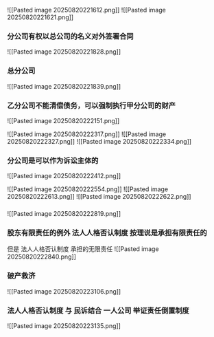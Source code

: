 ![[Pasted image 20250820221612.png]]
![[Pasted image 20250820221621.png]]
### 分公司有权以总公司的名义对外签署合同
![[Pasted image 20250820221828.png]]
### 总分公司
![[Pasted image 20250820221839.png]]
### 乙分公司不能清偿债务，可以强制执行甲分公司的财产
![[Pasted image 20250820222151.png]]


![[Pasted image 20250820222317.png]]
![[Pasted image 20250820222327.png]]
![[Pasted image 20250820222334.png]]
### 分公司是可以作为诉讼主体的  
![[Pasted image 20250820222412.png]]



![[Pasted image 20250820222554.png]]
![[Pasted image 20250820222613.png]]
![[Pasted image 20250820222622.png]]
### 
![[Pasted image 20250820222819.png]]
### 股东有限责任的例外 法人人格否认制度 按理说是承担有限责任的
但是 法人人格否认制度 承担的无限责任
![[Pasted image 20250820222840.png]]

### 破产救济
![[Pasted image 20250820223106.png]]


### 法人人格否认制度 与 民诉结合 一人公司 举证责任倒置制度
![[Pasted image 20250820223135.png]]